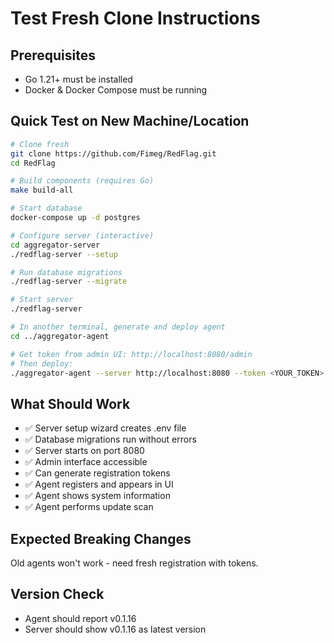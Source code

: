 # Test Fresh Clone Instructions

## Prerequisites
- Go 1.21+ must be installed
- Docker & Docker Compose must be running

## Quick Test on New Machine/Location

```bash
# Clone fresh
git clone https://github.com/Fimeg/RedFlag.git
cd RedFlag

# Build components (requires Go)
make build-all

# Start database
docker-compose up -d postgres

# Configure server (interactive)
cd aggregator-server
./redflag-server --setup

# Run database migrations
./redflag-server --migrate

# Start server
./redflag-server

# In another terminal, generate and deploy agent
cd ../aggregator-agent

# Get token from admin UI: http://localhost:8080/admin
# Then deploy:
./aggregator-agent --server http://localhost:8080 --token <YOUR_TOKEN>
```

## What Should Work
- ✅ Server setup wizard creates .env file
- ✅ Database migrations run without errors
- ✅ Server starts on port 8080
- ✅ Admin interface accessible
- ✅ Can generate registration tokens
- ✅ Agent registers and appears in UI
- ✅ Agent shows system information
- ✅ Agent performs update scan

## Expected Breaking Changes
Old agents won't work - need fresh registration with tokens.

## Version Check
- Agent should report v0.1.16
- Server should show v0.1.16 as latest version